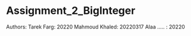 # Assignment_2_BigInteger #

Authors:
  Tarek Farg: 20220
  Mahmoud Khaled: 20220317
  Alaa ..... : 20220
